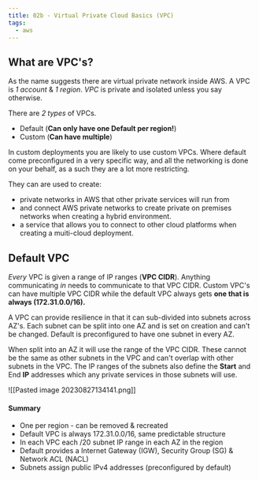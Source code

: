 ```yaml
---
title: 02b - Virtual Private Cloud Basics (VPC)
tags:
  - aws
---
```


## What are VPC's?

As the name suggests there are virtual private network inside AWS. A VPC is *1 account* & *1 region*.
*VPC* is private and isolated unless you say otherwise. 

There are *2 types* of VPCs.

- Default  (**Can only have one Default per region!**)
- Custom (**Can have multiple**)

In custom deployments you are likely to use custom VPCs. Where default come preconfigured in a very specific way, and all the networking is done on your behalf, as a such they are a lot more restricting.

They can are used to create:

- private networks in AWS that other private services will run from
- and connect AWS private networks to create private on premises networks when creating a hybrid environment. 
- a service that allows you to connect to other cloud platforms when creating a muiti-cloud deployment.

## Default VPC

*Every* VPC is given a range of IP ranges (**VPC CIDR**). Anything communicating *in* needs to communicate to that VPC CIDR. Custom VPC's can have multiple VPC CIDR while the default VPC always gets **one that is always (172.31.0.0/16).**

A VPC can provide resilience in that it can sub-divided into subnets across AZ's. Each subnet can be split into one AZ and is set on creation and can't be changed. Default is preconfigured to have one subnet in every AZ.

When split into an AZ it will use the range of the VPC CIDR. These cannot be the same as other subnets in the VPC and can't overlap with other subnets in the VPC. The IP ranges of the subnets also define the **Start** and End **IP** addresses which any private services in those subnets will use.

![[Pasted image 20230827134141.png]]

#### Summary
- One per region - can be removed & recreated
- Default VPC is always 172.31.0.0/16, same predictable structure
- In each VPC each /20 subnet IP range in each AZ in the region
- Default provides a Internet Gateway (IGW), Security Group (SG) & Network ACL (NACL)
- Subnets assign public IPv4 addresses (preconfigured by default)

